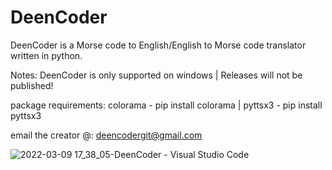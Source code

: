 # DeenCoder
DeenCoder is a Morse code to English/English to Morse code translator written in python.

Notes: 
DeenCoder is only supported on windows
|
Releases will not be published!

package requirements: colorama - pip install colorama | pyttsx3 - pip install pyttsx3

email the creator @: deencodergit@gmail.com

![2022-03-09 17_38_05-DeenCoder - Visual Studio Code](https://user-images.githubusercontent.com/63617447/159800424-d0c4ce4d-a68f-44b5-b7ac-125586fa06f7.png)
